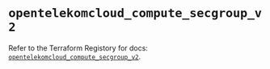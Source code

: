 # `opentelekomcloud_compute_secgroup_v2`

Refer to the Terraform Registory for docs: [`opentelekomcloud_compute_secgroup_v2`](https://registry.terraform.io/providers/opentelekomcloud/opentelekomcloud/1.35.4/docs/resources/compute_secgroup_v2).
